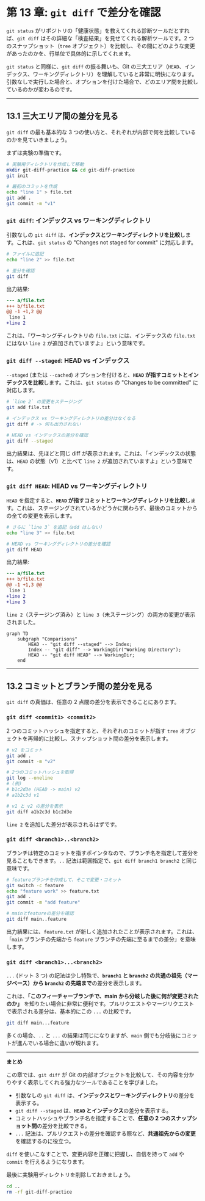 # 第 13 章: `git diff` で差分を確認

`git status` がリポジトリの「健康状態」を教えてくれる診断ツールだとすれば、`git diff` はその詳細な「検査結果」を見せてくれる解析ツールです。2 つのスナップショット（`tree` オブジェクト）を比較し、その間にどのような変更があったのかを、行単位で具体的に示してくれます。

`git status` と同様に、`git diff` の振る舞いも、Git の三大エリア（`HEAD`、インデックス、ワーキングディレクトリ）を理解していると非常に明快になります。引数なしで実行した場合と、オプションを付けた場合で、どのエリア間を比較しているのかが変わるのです。

---

## 13.1 三大エリア間の差分を見る

`git diff` の最も基本的な 3 つの使い方と、それぞれが内部で何を比較しているのかを見ていきましょう。

まずは実験の準備です。
```bash
# 実験用ディレクトリを作成して移動
mkdir git-diff-practice && cd git-diff-practice
git init

# 最初のコミットを作成
echo "line 1" > file.txt
git add .
git commit -m "v1"
```

### `git diff`: インデックス vs ワーキングディレクトリ

引数なしの `git diff` は、**インデックスとワーキングディレクトリを比較**します。これは、`git status` の "Changes not staged for commit" に対応します。

```bash
# ファイルに追記
echo "line 2" >> file.txt

# 差分を確認
git diff
```
出力結果:
```diff
--- a/file.txt
+++ b/file.txt
@@ -1 +1,2 @@
 line 1
+line 2
```
これは、「ワーキングディレクトリの `file.txt` には、インデックスの `file.txt` にはない `line 2` が追加されていますよ」という意味です。

### `git diff --staged`: HEAD vs インデックス

`--staged` (または `--cached`) オプションを付けると、**`HEAD` が指すコミットとインデックスを比較**します。これは、`git status` の "Changes to be committed" に対応します。

```bash
# `line 2` の変更をステージング
git add file.txt

# インデックス vs ワーキングディレクトリの差分はなくなる
git diff # -> 何も出力されない

# HEAD vs インデックスの差分を確認
git diff --staged
```
出力結果は、先ほどと同じ diff が表示されます。これは、「インデックスの状態は、`HEAD` の状態（v1）と比べて `line 2` が追加されていますよ」という意味です。

### `git diff HEAD`: HEAD vs ワーキングディレクトリ

`HEAD` を指定すると、**`HEAD` が指すコミットとワーキングディレクトリを比較**します。これは、ステージングされているかどうかに関わらず、最後のコミットからの全ての変更を表示します。

```bash
# さらに `line 3` を追記（add はしない）
echo "line 3" >> file.txt

# HEAD vs ワーキングディレクトリの差分を確認
git diff HEAD
```
出力結果:
```diff
--- a/file.txt
+++ b/file.txt
@@ -1 +1,3 @@
 line 1
+line 2
+line 3
```
`line 2`（ステージング済み）と `line 3`（未ステージング）の両方の変更が表示されました。

```mermaid
graph TD
    subgraph "Comparisons"
        HEAD -- "git diff --staged" --> Index;
        Index -- "git diff" --> WorkingDir("Working Directory");
        HEAD -- "git diff HEAD" --> WorkingDir;
    end
```

---
## 13.2 コミットとブランチ間の差分を見る

`git diff` の真価は、任意の 2 点間の差分を表示できることにあります。

### `git diff <commit1> <commit2>`

2 つのコミットハッシュを指定すると、それぞれのコミットが指す `tree` オブジェクトを再帰的に比較し、スナップショット間の差分を表示します。

```bash
# v2 をコミット
git add .
git commit -m "v2"

# 2つのコミットハッシュを取得
git log --oneline
# (例)
# b1c2d3e (HEAD -> main) v2
# a1b2c3d v1

# v1 と v2 の差分を表示
git diff a1b2c3d b1c2d3e
```
`line 2` を追加した差分が表示されるはずです。

### `git diff <branch1>..<branch2>`

ブランチは特定のコミットを指すポインタなので、ブランチ名を指定して差分を見ることもできます。`..` 記法は範囲指定で、`git diff branch1 branch2` と同じ意味です。

```bash
# featureブランチを作成して、そこで変更・コミット
git switch -c feature
echo "feature work" >> feature.txt
git add .
git commit -m "add feature"

# mainとfeatureの差分を確認
git diff main..feature
```
出力結果には、`feature.txt` が新しく追加されたことが表示されます。これは、「`main` ブランチの先端から `feature` ブランチの先端に至るまでの差分」を意味します。

### `git diff <branch1>...<branch2>`

`...` (ドット 3 つ) の記法は少し特殊で、**`branch1` と `branch2` の共通の祖先（マージベース）から `branch2` の先端まで**の差分を表示します。

これは、**「このフィーチャーブランチで、main から分岐した後に何が変更されたのか」** を知りたい場合に非常に便利です。プルリクエストやマージリクエストで表示される差分は、基本的にこの `...` の比較です。

```bash
git diff main...feature
```
多くの場合、`..` と `...` の結果は同じになりますが、`main` 側でも分岐後にコミットが進んでいる場合に違いが現れます。

---
**まとめ**

この章では、`git diff` が Git の内部オブジェクトを比較して、その内容を分かりやすく表示してくれる強力なツールであることを学びました。

-   引数なしの `git diff` は、**インデックスとワーキングディレクトリ**の差分を表示する。
-   `git diff --staged` は、**`HEAD` とインデックス**の差分を表示する。
-   コミットハッシュやブランチ名を指定することで、**任意の 2 つのスナップショット間**の差分を比較できる。
-   `...` 記法は、プルリクエストの差分を確認する際など、**共通祖先からの変更**を確認するのに役立つ。

`diff` を使いこなすことで、変更内容を正確に把握し、自信を持って `add` や `commit` を行えるようになります。

最後に実験用ディレクトリを削除しておきましょう。
```bash
cd ..
rm -rf git-diff-practice
```
